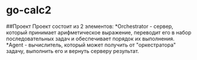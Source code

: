 # go-calc2

##Проект
Проект состоит из 2 элементов:
*Orchestrator - сервер, который принимает арифметическое выражение, переводит его в набор последовательных задач и обеспечивает порядок их выполнения.
*Agent - вычислитель, который может получить от "оркестратора" задачу, выполнить его и вернуть серверу результат.
